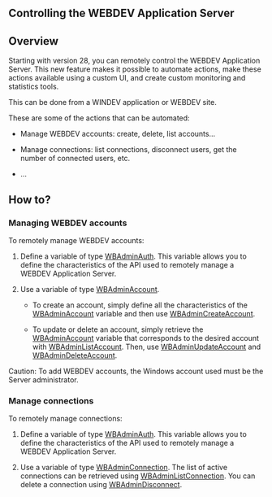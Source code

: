 
## Controlling the WEBDEV Application Server
			

<a name="NOTE1"></a>
<a name="NOTE1_1"></a>


## Overview
<a name="overview_ELTTEXTE000126"></a>
Starting with version 28, you can remotely control the WEBDEV Application Server. This new feature makes it possible to automate actions, make these actions available using a custom UI, and create custom monitoring and statistics tools.

This can be done from a WINDEV application or WEBDEV site.

These are some of the actions that can be automated:

- Manage WEBDEV accounts: create, delete, list accounts...

- Manage connections: list connections, disconnect users, get the number of connected users, etc.

- ...




<a name="NOTE2"></a>
<a name="NOTE2_1"></a>


## How to?
<a name="how_ELTTEXTE000150"></a>


### Managing WEBDEV accounts 
<a name="managing_webdev_accounts_ELTPARAGRAPHE000024"></a>

To remotely manage WEBDEV accounts: 

1. Define a variable of type [WBAdminAuth](../WDLang2/1410089328.md). This variable allows you to define the characteristics of the API used to remotely manage a WEBDEV Application Server.   

2. Use a variable of type [WBAdminAccount](../WDLang2/1410089382.md).

	- To create an account, simply define all the characteristics of the [WBAdminAccount](../WDLang2/1410089382.md) variable and then use [WBAdminCreateAccount](../WDLang2/1410089450.md). 

	- To update or delete an account, simply retrieve the [WBAdminAccount](../WDLang2/1410089382.md) variable that corresponds to the desired account with [WBAdminListAccount](../WDLang2/1410089449.md). Then, use [WBAdminUpdateAccount](../WDLang2/1410089471.md) and [WBAdminDeleteAccount](../WDLang2/1410089472.md). 







Caution: To add WEBDEV accounts, the Windows account used must be the Server administrator. 


### Manage connections
<a name="manage_connections_ELTPARAGRAPHE000061"></a>

To remotely manage connections: 

1. Define a variable of type [WBAdminAuth](../WDLang2/1410089328.md). This variable allows you to define the characteristics of the API used to remotely manage a WEBDEV Application Server.   

2. Use a variable of type [WBAdminConnection](../WDLang2/1410089344.md). The list of active connections can be retrieved using [WBAdminListConnection](../WDLang2/1410089342.md). You can delete a connection using [WBAdminDisconnect](../WDLang2/1410089343.md). 









